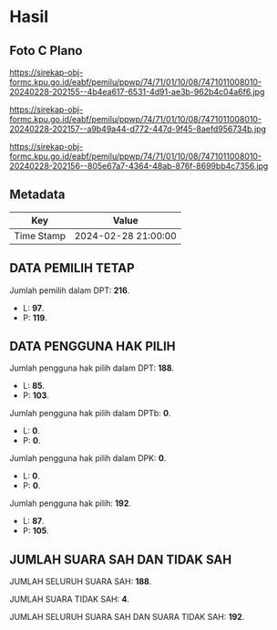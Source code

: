 # Hasil

## Foto C Plano

https://sirekap-obj-formc.kpu.go.id/eabf/pemilu/ppwp/74/71/01/10/08/7471011008010-20240228-202155--4b4ea617-6531-4d91-ae3b-962b4c04a6f6.jpg

https://sirekap-obj-formc.kpu.go.id/eabf/pemilu/ppwp/74/71/01/10/08/7471011008010-20240228-202157--a9b49a44-d772-447d-9f45-8aefd956734b.jpg

https://sirekap-obj-formc.kpu.go.id/eabf/pemilu/ppwp/74/71/01/10/08/7471011008010-20240228-202156--805e67a7-4364-48ab-876f-8699bb4c7356.jpg


## Metadata

| Key        | Value               |
| ---------- | ------------------- |
| Time Stamp | 2024-02-28 21:00:00 |


## DATA PEMILIH TETAP

Jumlah pemilih dalam DPT: **216**.
 * L: **97**.
 * P: **119**.

## DATA PENGGUNA HAK PILIH

Jumlah pengguna hak pilih dalam DPT: **188**.
 * L: **85**.
 * P: **103**.

Jumlah pengguna hak pilih dalam DPTb: **0**.
 * L: **0**.
 * P: **0**.

Jumlah pengguna hak pilih dalam DPK: **0**.
 * L: **0**.
 * P: **0**.

Jumlah pengguna hak pilih: **192**.
 * L: **87**.
 * P: **105**.

## JUMLAH SUARA SAH DAN TIDAK SAH

JUMLAH SELURUH SUARA SAH: **188**.

JUMLAH SUARA TIDAK SAH: **4**.

JUMLAH SELURUH SUARA SAH DAN SUARA TIDAK SAH: **192**.



